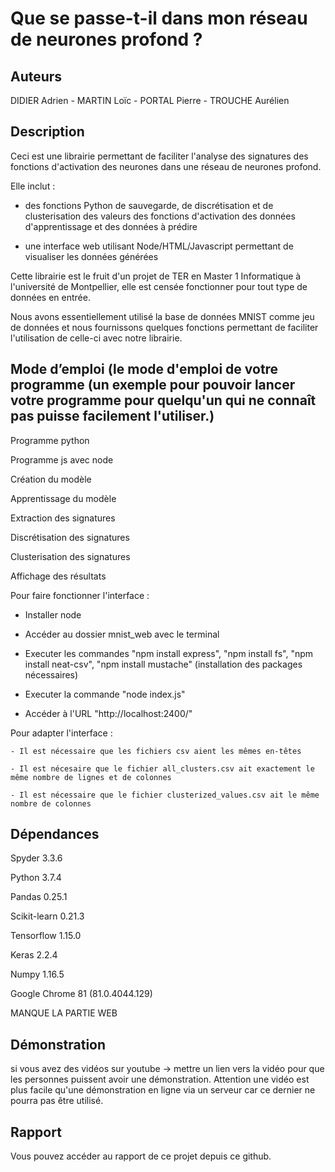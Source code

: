 # Que se passe-t-il dans mon réseau de neurones profond ?
 
## Auteurs
 
DIDIER Adrien - MARTIN Loïc - PORTAL Pierre - TROUCHE Aurélien
 
## Description
 
Ceci est une librairie permettant de faciliter l'analyse des signatures des fonctions d'activation des neurones dans une réseau de neurones profond. 

Elle inclut :

- des fonctions Python de sauvegarde, de discrétisation et de clusterisation des valeurs des fonctions d'activation des données d'apprentissage et des données à prédire

- une interface web utilisant Node/HTML/Javascript permettant de visualiser les données générées

Cette librairie est le fruit d'un projet de TER en Master 1 Informatique à l'université de Montpellier, elle est censée fonctionner pour tout type de données en entrée. 

Nous avons essentiellement utilisé la base de données MNIST comme jeu de données et nous fournissons quelques fonctions permettant de faciliter l'utilisation de celle-ci avec notre librairie.
 
 
 
## Mode d’emploi (le mode d'emploi de votre programme (un exemple pour pouvoir lancer votre programme pour quelqu'un qui ne connaît pas puisse facilement l'utiliser.)
 
Programme python
 
Programme js avec node

Création du modèle

Apprentissage du modèle

Extraction des signatures

Discrétisation des signatures

Clusterisation des signatures

Affichage des résultats
 
 
Pour faire fonctionner l'interface :

- Installer node
	
- Accéder au dossier mnist_web avec le terminal
	
- Executer les commandes "npm install express", "npm install fs", "npm install neat-csv", "npm install mustache" (installation des packages nécessaires)
	
- Executer la commande "node index.js"
	
- Accéder à l'URL "http://localhost:2400/"

Pour adapter l'interface :

	- Il est nécessaire que les fichiers csv aient les mêmes en-têtes

	- Il est nécesaire que le fichier all_clusters.csv ait exactement le même nombre de lignes et de colonnes

	- Il est nécessaire que le fichier clusterized_values.csv ait le même nombre de colonnes
 
## Dépendances
 
Spyder 3.3.6

Python 3.7.4

Pandas 0.25.1

Scikit-learn 0.21.3

Tensorflow 1.15.0

Keras 2.2.4

Numpy 1.16.5
 
Google Chrome 81 (81.0.4044.129)

MANQUE LA PARTIE WEB
 
## Démonstration
 
si vous avez des vidéos sur youtube -> mettre un lien vers la vidéo pour que les personnes puissent avoir une démonstration. Attention une vidéo est plus facile qu'une démonstration en ligne via un serveur car ce dernier ne pourra pas être utilisé.
 
 
## Rapport
 
Vous pouvez accéder au rapport de ce projet depuis ce github.
 
 

 
 
 
 
 
 
 






